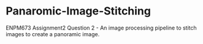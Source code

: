 # Panaromic-Image-Stitching
ENPM673 Assignment2 Question 2 - An image processing pipeline to stitch images to create a panoramic image.
